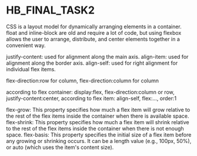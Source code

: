 # HB_FINAL_TASK2
CSS is a layout model for dynamically arranging elements in a container. float and inline-block are old and require a lot of code, but using flexbox allows the user to arrange, distribute, and center elements together in a convenient way. 

justify-content: used for alignment along the main axis. align-item: used for alignment along the border axis. align-self: used for right alignment for individual flex items. 

flex-direction:row for column, flex-direction:column for column 

according to flex container: display:flex, flex-direction:column or row, justify-content:center, according to flex item: align-self, flex:..., order:1 

flex-grow:
This property specifies how much a flex item will grow relative to the rest of the flex items inside the container when there is available space.
flex-shrink:
This property specifies how much a flex item will shrink relative to the rest of the flex items inside the container when there is not enough space.
flex-basis:
This property specifies the initial size of a flex item before any growing or shrinking occurs. It can be a length value (e.g., 100px, 50%), or auto (which uses the item's content size).


